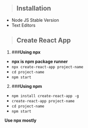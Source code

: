 > ## Installation

- Node JS Stable Version
- Text Editors

> ## Create React App

1. ###**Using npx**

- **npx is npm package runner**
- `npx create-react-app project-name`
- `cd project-name`
- `npm start`

2. ###**Using npm**

- `npm install create-react-app -g`
- `create-react-app project-name`
- `cd project-name`
- `npm start`

**Use npx mostly**
